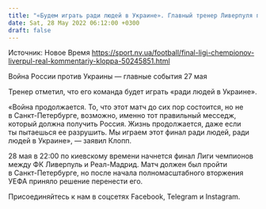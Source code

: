```yaml
---
title: "«Будем играть ради людей в Украине». Главный тренер Ливерпуля положительно прокомментировал перенос финала ЛЧ"
date: Sat, 28 May 2022 06:12:00 +0300
draft: false
---
```

Источник: Новое Время https://sport.nv.ua/football/final-ligi-chempionov-liverpul-real-kommentariy-kloppa-50245851.html


Война России против Украины — главные события 27 мая

Тренер отметил, что его команда будет играть «ради людей в Украине».

«Война продолжается. То, что этот матч до сих пор состоится, но не в Санкт-Петербурге, возможно, именно тот правильный месседж, который должна получить Россия. Жизнь продолжается, даже если ты пытаешься ее разрушить. Мы играем этот финал ради людей, ради людей в Украине», — заявил Клопп.

28 мая в 22:00 по киевскому времени начнется финал Лиги чемпионов между ФК Ливерпуль и Реал-Мадрид. Матч должен был пройти в Санкт-Петербурге, но после начала полномасштабного вторжения УЕФА приняло решение перенести его.

Присоединяйтесь к нам в соцсетях Facebook, Telegram и Instagram.
